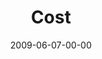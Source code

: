 ---
layout: message
category: message
series: "Roadmap For A Revolution"
title: "Cost"
date: 2009-06-07-00-00
message_id: 566
sc-permalink-url: "http://soundcloud.com/crdschurch/cost"
audio: "http://s3.amazonaws.com/crossroads-media/messages/audio/Roadmap4.mp3"
audio-duration: "36:51"
notes-description: ""
notes: "http://s3.amazonaws.com/crossroads-media/documents/SN_06_06-07_09.pdf"
notes-title: "Cost (Study Notes)"
program: "http://s3.amazonaws.com/crossroads-media/documents/0606_07Program.pdf"
description: "Brian Tome discusses the story of Stephen from the book of Acts and how every revolution involves cost."
video: "http://s3.amazonaws.com/crossroads-media/messages/video/Roadmap4.mp4"
video-duration: "36:51"
yt-video-id: "4G_Wjc0UfRo"
video-image: "http://s3.amazonaws.com/crossroads-media/images/Roadmap4-still.jpg"
tag: 
 - stephen
 - acts
 - early-church
 - tome
 - revolution
 - cost
explicit: false
---